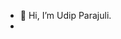 - 👋 Hi, I’m Udip Parajuli.
- <!---
- 👀 I’m interested in web design and development.
- 🌱 I’m currently learning ...
- 💞️ I’m looking to collaborate on ...
- 📫 How to reach me ...
-->
<!---
parajuliudip/parajuliudip is a ✨ special ✨ repository because its `README.md` (this file) appears on your GitHub profile.
You can click the Preview link to take a look at your changes.
--->
